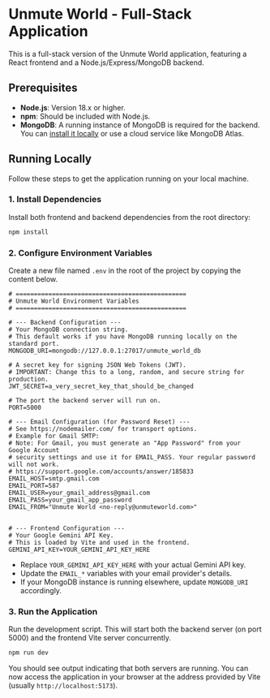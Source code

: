 # Unmute World - Full-Stack Application

This is a full-stack version of the Unmute World application, featuring a React frontend and a Node.js/Express/MongoDB backend.

## Prerequisites

- **Node.js**: Version 18.x or higher.
- **npm**: Should be included with Node.js.
- **MongoDB**: A running instance of MongoDB is required for the backend. You can [install it locally](https://www.mongodb.com/try/download/community) or use a cloud service like MongoDB Atlas.

## Running Locally

Follow these steps to get the application running on your local machine.

### 1. Install Dependencies

Install both frontend and backend dependencies from the root directory:

```bash
npm install
```

### 2. Configure Environment Variables

Create a new file named `.env` in the root of the project by copying the content below.

```env
# ===============================================
# Unmute World Environment Variables
# ===============================================

# --- Backend Configuration ---
# Your MongoDB connection string.
# This default works if you have MongoDB running locally on the standard port.
MONGODB_URI=mongodb://127.0.0.1:27017/unmute_world_db

# A secret key for signing JSON Web Tokens (JWT).
# IMPORTANT: Change this to a long, random, and secure string for production.
JWT_SECRET=a_very_secret_key_that_should_be_changed

# The port the backend server will run on.
PORT=5000

# --- Email Configuration (for Password Reset) ---
# See https://nodemailer.com/ for transport options.
# Example for Gmail SMTP:
# Note: For Gmail, you must generate an "App Password" from your Google Account
# security settings and use it for EMAIL_PASS. Your regular password will not work.
# https://support.google.com/accounts/answer/185833
EMAIL_HOST=smtp.gmail.com
EMAIL_PORT=587
EMAIL_USER=your_gmail_address@gmail.com
EMAIL_PASS=your_gmail_app_password
EMAIL_FROM="Unmute World <no-reply@unmuteworld.com>"


# --- Frontend Configuration ---
# Your Google Gemini API Key.
# This is loaded by Vite and used in the frontend.
GEMINI_API_KEY=YOUR_GEMINI_API_KEY_HERE
```

- Replace `YOUR_GEMINI_API_KEY_HERE` with your actual Gemini API key.
- Update the `EMAIL_*` variables with your email provider's details.
- If your MongoDB instance is running elsewhere, update `MONGODB_URI` accordingly.

### 3. Run the Application

Run the development script. This will start both the backend server (on port 5000) and the frontend Vite server concurrently.

```bash
npm run dev
```

You should see output indicating that both servers are running. You can now access the application in your browser at the address provided by Vite (usually `http://localhost:5173`).